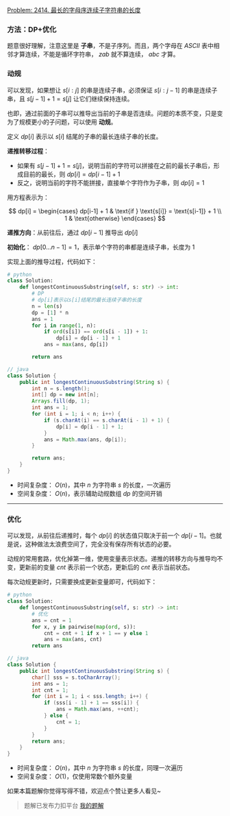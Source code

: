 [Problem: 2414. 最长的字母序连续子字符串的长度](https://leetcode.cn/problems/length-of-the-longest-alphabetical-continuous-substring/description/)

### 方法：DP+优化

题意很好理解，注意这里是 **子串**，不是子序列。而且，两个字母在 $ASCII$ 表中相邻才算连续，不能是循环字符串， $zab$ 就不算连续， $abc$ 才算。

### 动规

可以发现，如果想让 $s[i:j]$ 的串是连续子串，必须保证 $s[i:j-1]$ 的串是连续子串，且 $s[j-1]+1=s[j]$ 让它们继续保持连续。

也即，通过前面的子串可以推导出当前的子串是否连续。问题的本质不变，只是变为了规模更小的子问题，可以使用 **动规**。

定义 $dp[i]$ 表示以 $s[i]$ 结尾的子串的最长连续子串的长度。

**递推转移过程**：

- 如果有 $s[j-1]+1=s[j]$，说明当前的字符可以拼接在之前的最长子串后，形成目前的最长，则 $dp[i]=dp[i−1]+1$
- 反之，说明当前的字符不能拼接，直接单个字符作为子串，则 $dp[i]=1$

用方程表示为：

$$
dp[i] =
\begin{cases}
dp[i-1] + 1 & \text{if } \text{s[i]} = \text{s[i-1]} + 1 \\
1 & \text{otherwise}
\end{cases}
$$

**递推方向**：从前往后，通过 $dp[i-1]$ 推导出 $dp[i]$

**初始化**： $dp[0...n-1]=1$，表示单个字符的串都是连续子串，长度为 $1$

实现上面的推导过程，代码如下：

```Python
# python
class Solution:
    def longestContinuousSubstring(self, s: str) -> int:
        # DP
        # dp[i]表示以s[i]结尾的最长连续子串的长度
        n = len(s)
        dp = [1] * n
        ans = 1
        for i in range(1, n):
            if ord(s[i]) == ord(s[i - 1]) + 1:
                dp[i] = dp[i - 1] + 1
            ans = max(ans, dp[i])

        return ans
```

```Java
// java
class Solution {
    public int longestContinuousSubstring(String s) {
        int n = s.length();
        int[] dp = new int[n];
        Arrays.fill(dp, 1);
        int ans = 1;
        for (int i = 1; i < n; i++) {
            if (s.charAt(i) == s.charAt(i - 1) + 1) {
                dp[i] = dp[i - 1] + 1;
            }
            ans = Math.max(ans, dp[i]);
        }

        return ans;
    }
}
```

- 时间复杂度： $O(n)$，其中 $n$ 为字符串 $s$ 的长度，一次遍历
- 空间复杂度： $O(n)$，表示辅助动规数组 $dp$ 的空间开销

---

### 优化

可以发现，从前往后递推时，每个 $dp[i]$ 的状态值只取决于前一个 $dp[i-1]$。也就是说，这种做法太浪费空间了，完全没有保存所有状态的必要。

动规的常用套路，优化掉第一维，使用变量表示状态。递推的转移方向与推导均不变，更新前的变量 $cnt$ 表示前一个状态，更新后的 $cnt$ 表示当前状态。

每次动规更新时，只需要换成更新变量即可，代码如下：

```Python
# python
class Solution:
    def longestContinuousSubstring(self, s: str) -> int:
        # 优化
        ans = cnt = 1
        for x, y in pairwise(map(ord, s)):
            cnt = cnt + 1 if x + 1 == y else 1
            ans = max(ans, cnt)
        return ans
```

```Java
// java
class Solution {
    public int longestContinuousSubstring(String s) {
        char[] sss = s.toCharArray();
        int ans = 1;
        int cnt = 1;
        for (int i = 1; i < sss.length; i++) {
            if (sss[i - 1] + 1 == sss[i]) {
                ans = Math.max(ans, ++cnt);
            } else {
                cnt = 1;
            }
        }
        return ans;
    }
}
```

- 时间复杂度： $O(n)$，其中 $n$ 为字符串 $s$ 的长度，同理一次遍历
- 空间复杂度： $O(1)$，仅使用常数个额外变量

如果本篇题解你觉得写得不错，欢迎点个赞让更多人看见~

> 题解已发布力扣平台 [我的题解](https://leetcode.cn/problems/length-of-the-longest-alphabetical-continuous-substring/solutions/2922248/dp-yi-ci-bian-li-kong-jian-you-hua-by-pr-j80h/)
